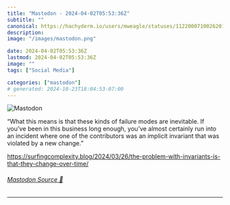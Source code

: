 ```yaml
---
title: "Mastodon - 2024-04-02T05:53:36Z"
subtitle: ""
canonical: https://hachyderm.io/users/mweagle/statuses/112200071002620168
description:
image: "/images/mastodon.png"

date: 2024-04-02T05:53:36Z
lastmod: 2024-04-02T05:53:36Z
image: ""
tags: ["Social Media"]

categories: ["mastodon"]
# generated: 2024-10-23T18:04:53-07:00
---
```

![Mastodon](/images/mastodon.png)

<p>“What this means is that these kinds of failure modes are inevitable. If you’ve been in this business long enough, you’ve almost certainly run into an incident where one of the contributors was an implicit invariant that was violated by a new change.”</p><p><a href="https://surfingcomplexity.blog/2024/03/26/the-problem-with-invariants-is-that-they-change-over-time/" target="_blank" rel="nofollow noopener noreferrer" translate="no"><span class="invisible">https://</span><span class="ellipsis">surfingcomplexity.blog/2024/03</span><span class="invisible">/26/the-problem-with-invariants-is-that-they-change-over-time/</span></a></p>


###### [Mastodon Source 🐘](https://hachyderm.io/@mweagle/112200071002620168)

___

